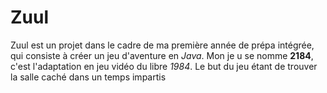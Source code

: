 # Zuul
Zuul est un projet dans le cadre de ma première année de prépa intégrée, qui consiste à créer un jeu d'aventure en *Java*. Mon je u se nomme **2184**, c'est l'adaptation en jeu vidéo du libre *1984*. Le but du jeu étant de trouver la salle caché dans un temps impartis
